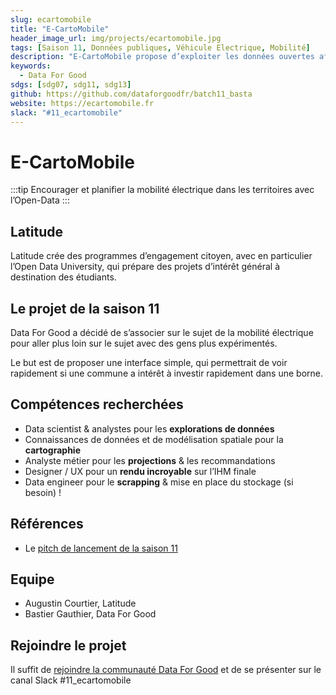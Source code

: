 ```yaml
---
slug: ecartomobile
title: "E-CartoMobile"
header_image_url: img/projects/ecartomobile.jpg
tags: [Saison 11, Données publiques, Véhicule Electrique, Mobilité]
description: "E-CartoMobile propose d’exploiter les données ouvertes afin de créer un observatoire complémentaire de l’existant, qui serait plus utilisable directement par les collectivités locales. ⚡"
keywords:
  - Data For Good
sdgs: [sdg07, sdg11, sdg13]
github: https://github.com/dataforgoodfr/batch11_basta
website: https://ecartomobile.fr
slack: "#11_ecartomobile"
---
```


# E-CartoMobile

:::tip
Encourager et planifier la mobilité électrique dans les territoires avec l’Open-Data
:::

## Latitude

Latitude crée des programmes d’engagement citoyen, avec en particulier l’Open Data University, qui prépare des projets d’intérêt général à destination des étudiants.

## Le projet de la saison 11

Data For Good a décidé de s’associer sur le sujet de la mobilité électrique pour aller plus loin sur le sujet avec des gens plus expérimentés.

Le but est de proposer une interface simple, qui permettrait de voir rapidement si une commune a intérêt à investir rapidement dans une borne.

## Compétences recherchées

- Data scientist & analystes pour les **explorations de données**
- Connaissances de données et de modélisation spatiale pour la **cartographie**
- Analyste métier pour les **projections** & les recommandations
- Designer / UX pour un **rendu incroyable** sur l’IHM finale
- Data engineer pour le **scrapping** & mise en place du stockage (si besoin) !

## Références

- Le [pitch de lancement de la saison 11](https://docs.google.com/presentation/d/1QS4ju8od8lMZQdhibh7WeciZtIjGRt-RYn7LCE6eSEc/edit#slide=id.g21df5768895_0_0)

## Equipe

- Augustin Courtier, Latitude
- Bastier Gauthier, Data For Good

## Rejoindre le projet

Il suffit de [rejoindre la communauté Data For Good](/join) et de se présenter sur le canal Slack #11_ecartomobile
